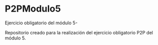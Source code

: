 # P2PModulo5
Ejercicio obligatorio del módulo 5-

Repositorio creado para la realización del ejercicio obligatorio P2P del módulo 5.
